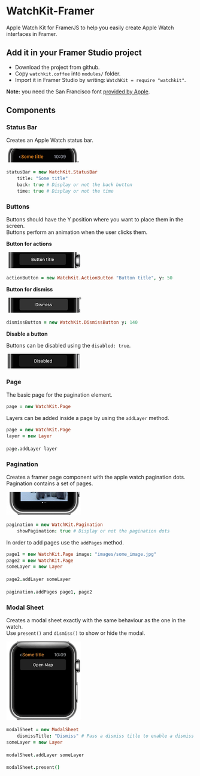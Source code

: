 # WatchKit-Framer
Apple Watch Kit for FramerJS to help you easily create Apple Watch interfaces in Framer.

## Add it in your Framer Studio project

- Download the project from github.
- Copy `watchkit.coffee` into `modules/` folder.
- Import it in Framer Studio by writing: `WatchKit = require "watchkit"`.

**Note:** you need the San Francisco font [provided by Apple](https://developer.apple.com/watchkit/).

## Components

### Status Bar

Creates an Apple Watch status bar.

![Apple Watch Status Bar](img/status-bar.jpg)

```coffeescript
statusBar = new WatchKit.StatusBar
	title: "Some title"
	back: true # Display or not the back button
	time: true # Display or not the time
```

### Buttons

Buttons should have the Y position where you want to place them in the screen.  
Buttons perform an animation when the user clicks them.

**Button for actions**

![Apple Watch Action Button](img/action-button.jpg)

```coffeescript
actionButton = new WatchKit.ActionButton "Button title", y: 50
```

**Button for dismiss**

![Apple Watch Dismiss Button](img/dismiss-button.jpg)

```coffeescript
dismissButton = new WatchKit.DismissButton y: 140
```

**Disable a button**

Buttons can be disabled using the `disabled: true`.

![Apple Watch Disabled Button](img/disabled-button.jpg)

### Page

The basic page for the pagination element.  

```coffeescript
page = new WatchKit.Page
```

Layers can be added inside a page by using the `addLayer` method.

```coffeescript
page = new WatchKit.Page
layer = new Layer

page.addLayer layer
```
	
### Pagination

Creates a framer page component with the apple watch pagination dots.  
Pagination contains a set of pages.

![Apple Watch Pagination](img/pagination.jpg)

```coffeescript
pagination = new WatchKit.Pagination
	showPagination: true # Display or not the pagination dots
```

In order to add pages use the `addPages` method.

```coffeescript
page1 = new WatchKit.Page image: "images/some_image.jpg"
page2 = new WatchKit.Page
someLayer = new Layer

page2.addLayer someLayer

pagination.addPages page1, page2
```

### Modal Sheet

Creates a modal sheet exactly with the same behaviour as the one in the watch.  
Use `present()` and `dismiss()` to show or hide the modal.

![Apple Watch Modal Sheet](img/modal-sheet.gif)

```coffeescript
modalSheet = new ModalSheet
	dismissTitle: "Dismiss" # Pass a dismiss title to enable a dismiss button
someLayer = new Layer

modalSheet.addLayer someLayer

modalSheet.present()
```
